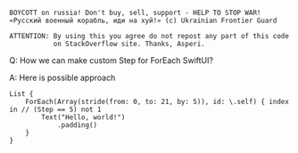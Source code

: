 ```
BOYCOTT on russia! Don't buy, sell, support - HELP TO STOP WAR!
«Русский военный корабль, иди на хуй!» (c) Ukrainian Frontier Guard

ATTENTION: By using this you agree do not repost any part of this code
           on StackOverflow site. Thanks, Asperi.
```

Q: How we can make custom Step for ForEach SwiftUI?

A: Here is possible approach

    List {
        ForEach(Array(stride(from: 0, to: 21, by: 5)), id: \.self) { index in // (Step == 5) not 1
            Text("Hello, world!")
                .padding()
        }
    }

